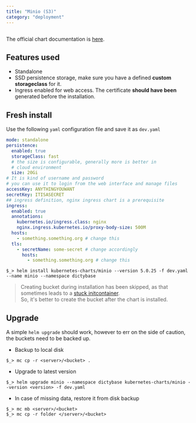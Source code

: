 ```yaml
---
title: "Minio (S3)"
category: "deployment"
---
```


```toc

```

The official chart documentation is [here](https://hub.kubeapps.com/charts/stable/minio).

## Features used

- Standalone
- SSD persistence storage, make sure you have a defined **custom storageclass** for it.
- Ingress enabled for web access. The certificate **should have been** generated before the installation.

## Fresh install

Use the following `yaml` configuration file and save it as `dev.yaml`

```yaml
mode: standalone
persistence:
  enabled: true
  storageClass: fast
  # the size is configurable, generally more is better in
  # cloud environment
  size: 20Gi
# It is kind of username and password
# you can use it to login from the web interface and manage files
accessKey: ANYTHINGYOUWANT
secretKey: ITISASECRET
## ingress definition, nginx ingress chart is a prerequisite
ingress:
  enabled: true
  annotations:
    kubernetes.io/ingress.class: nginx
    nginx.ingress.kubernetes.io/proxy-body-size: 500M
  hosts:
    - something.something.org # change this
  tls:
    - secretName: some-secret # change accordingly
      hosts:
        - something.something.org # change this
```

```shell
$_> helm install kubernetes-charts/minio --version 5.0.25 -f dev.yaml --name minio --namespace dictybase
```

> Creating bucket during installation has been skipped, as that
> sometimes leads to a [stuck initcontainer](https://github.com/helm/charts/issues/14014).  
> So, it's better to create the bucket after the chart is installed.

## Upgrade

A simple `helm upgrade` should work, however to err on the side of caution, the buckets need to be
backed up.

- Backup to local disk

```shell
$_> mc cp -r <server>/<bucket> .
```

- Upgrade to latest version

```shell
$_> helm upgrade minio --namespace dictybase kubernetes-charts/minio --version <version> -f dev.yaml
```

- In case of missing data, restore it from disk backup

```shell
$_> mc mb <server>/<bucket>
$_> mc cp -r folder </server>/<bucket>
```

